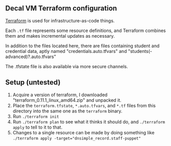 ## Decal VM Terraform configuration

[Terraform](https://terraform.io) is used for
infrastructure-as-code things.

Each `.tf` file represents some resource definitions, and
Terraform combines them and makes incremental updates as
necessary.

In addition to the files located here, there are files
containing student and credential data, aptly named
"credentials.auto.tfvars" and "students(-advanced)?.auto.tfvars"

The .tfstate file is also available via more secure channels.

## Setup (untested)

1. Acquire a version of terraform, I downloaded "terraform_0.11.1_linux_amd64.zip"
   and unpacked it.
2. Place the `terraform.tfstate`, `*.auto.tfvars`, and `*.tf` files from this directory into the same one as the `terraform` binary.
3. Run `./terraform init`
4. Run `./terraform plan` to see what it thinks it should do, and `./terraform apply` to tell to it to that.
5. Changes to a single resource can be made by doing something like `./terraform apply -target="dnsimple_record.staff-puppet"`
